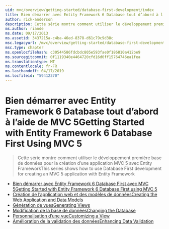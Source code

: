 ```yaml
---
uid: mvc/overview/getting-started/database-first-development/index
title: Bien démarrer avec Entity Framework 6 Database tout d’abord à l’aide de MVC 5 | Microsoft Docs
author: rick-anderson
description: Cette série montre comment utiliser le développement première base de données pour la création d’une application MVC 5 avec Entity Framework
ms.author: riande
ms.date: 09/17/2013
ms.assetid: 3437215a-c4ba-46ed-8378-d61c79c9d38c
msc.legacyurl: /mvc/overview/getting-started/database-first-development
msc.type: chapter
ms.openlocfilehash: c30544586fdcbdc805e593fae0f186810a412be9
ms.sourcegitcommit: 0f1119340e4464720cfd16d0ff15764746ea1fea
ms.translationtype: MT
ms.contentlocale: fr-FR
ms.lasthandoff: 04/17/2019
ms.locfileid: "59412370"
---
```

# <a name="getting-started-with-entity-framework-6-database-first-using-mvc-5"></a><span data-ttu-id="7e744-103">Bien démarrer avec Entity Framework 6 Database tout d’abord à l’aide de MVC 5</span><span class="sxs-lookup"><span data-stu-id="7e744-103">Getting Started with Entity Framework 6 Database First Using MVC 5</span></span>

> <span data-ttu-id="7e744-104">Cette série montre comment utiliser le développement première base de données pour la création d’une application MVC 5 avec Entity Framework</span><span class="sxs-lookup"><span data-stu-id="7e744-104">This series shows how to use Database First development for creating an MVC 5 application with Entity Framework</span></span>


- [<span data-ttu-id="7e744-105">Bien démarrer avec Entity Framework 6 Database First avec MVC 5</span><span class="sxs-lookup"><span data-stu-id="7e744-105">Getting Started with Entity Framework 6 Database First using MVC 5</span></span>](setting-up-database.md)
- [<span data-ttu-id="7e744-106">Création de l’application web et des modèles de données</span><span class="sxs-lookup"><span data-stu-id="7e744-106">Creating the Web Application and Data Models</span></span>](creating-the-web-application.md)
- [<span data-ttu-id="7e744-107">Génération de vues</span><span class="sxs-lookup"><span data-stu-id="7e744-107">Generating Views</span></span>](generating-views.md)
- [<span data-ttu-id="7e744-108">Modification de la base de données</span><span class="sxs-lookup"><span data-stu-id="7e744-108">Changing the Database</span></span>](changing-the-database.md)
- [<span data-ttu-id="7e744-109">Personnalisation d’une vue</span><span class="sxs-lookup"><span data-stu-id="7e744-109">Customizing a View</span></span>](customizing-a-view.md)
- [<span data-ttu-id="7e744-110">Amélioration de la validation des données</span><span class="sxs-lookup"><span data-stu-id="7e744-110">Enhancing Data Validation</span></span>](enhancing-data-validation.md)

